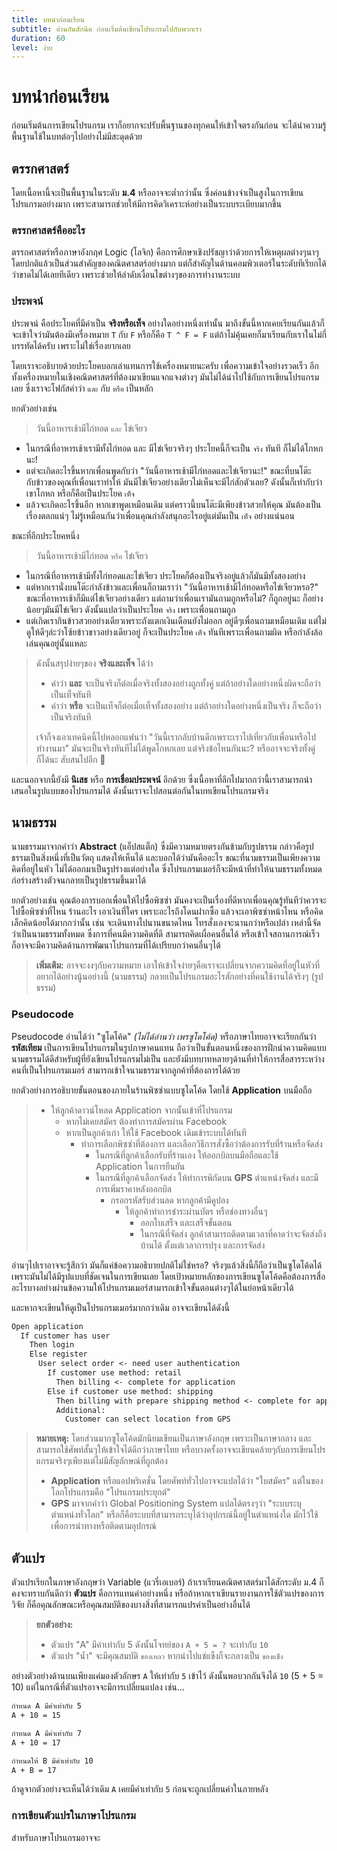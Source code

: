 ```yaml
---
title: บทนำก่อนเรียน
subtitle: อ่านกันสักนิด ก่อนเริ่มต้นเขียนโปรแกรมไปกับพวกเรา
duration: 60
level: ง่าย
---
```


# บทนำก่อนเรียน

ก่อนเริ่มต้นการเขียนโปรแกรม เราก็อยากจะปรับพื้นฐานของทุกคนให้เข้าใจตรงกันก่อน จะได้นำความรู้พื้นฐานใช้ในบทต่อๆไปอย่างไม่มีสะดุดด้วย

## ตรรกศาสตร์

โดยเนื้อหานี้จะเป็นพื้นฐานในระดับ **ม.4** หรืออาจจะต่ำกว่านั้น ซึ่งค่อนข้างจำเป็นสูงในการเขียนโปรแกรมอย่างมาก เพราะสามารถช่วยให้มีการคิดวิเคราะห์อย่างเป็นระบบระเบียบมากขึ้น

### ตรรกศาสตร์คืออะไร

ตรรกศาสตร์หรือภาษาอังกฤศ Logic (โลจิก) คือการศึกษาเชิงปรัชญาว่าด้วยการให้เหตุผลต่างๆนาๆ โดยปกติแล้วเป็นส่วนสำคัญของคณิตศาสตร์อย่างมาก แต่ก็สำคัญในด้านคอมพิวเตอร์ในระดับทีเรียกได้ว่าขาดไม่ได้เลยทีเดียว เพราะช่วยให้ลำดับเงื่อนไขต่างๆของการทำงานระบบ

### ประพจน์

ประพจน์ คือประโยคที่มีค่าเป็น **จริงหรือเท็จ** อย่างใดอย่างหนึ่งเท่านั้น มาถึงขั้นนี้หากเคยเรียนกันแล้วก็จะเข้าใจว่ามันต้องมีเครื่องหมาย `T` กับ `F` หรือก็คือ `T ^ F = F` แต่ถ้าไม่คุ้นเคยก็มาเรียนกับเราในไม่กี่บรรทัดได้ครับ เพราะไม่ใช่เรื่องยากเลย

โดยเราจะอธิบายด้วยประโยคบอกเล่าแทนการใช้เครื่องหมายนะครับ เพื่อความเข้าใจอย่างรวดเร็ว อีกทั้งเครื่องหมายในเชิงคณิตศาสตร์ที่ต้องมาเขียนแจกแจงต่างๆ มันไม่ได้นำไปใช้กับการเขียนโปรแกรมเลย ซึ่งเราจะโฟกัสคำว่า `และ` กับ `หรือ` เป็นหลัก

ยกตัวอย่างเช่น

> วันนี้อาหารเช้ามีไก่ทอด `และ` ไข่เจียว

- ในกรณีที่อาหารเช้าเรามีทั้งไก่ทอด และ มีไข่เจียวจริงๆ ประโยคนี้ก็จะเป็น `จริง` ทันที ก็ไม่ได้โกหกนะ!
- แต่จะเกิดอะไรขึ้นหากเพื่อนพูดกับว่า "วันนี้อาหารเช้ามีไก่ทอดและไข่เจียวนะ!" ขณะที่บนโต๊ะกับข้าวของคุณที่เพื่อนเราทำให้ มันมีไข่เจียวอย่างเดียวไม่เห็นจะมีไก่สักตัวเลย? ดังนั้นก็เท่ากับว่าเขาโกหก หรือก็คือเป็นประโยค `เท็จ`
- แล้วจะเกิดอะไรขึ้นอีก หากเขาพูดเหมือนเดิม แต่คราวนี้บนโต๊ะมีเพียงข้าวสวยให้คุณ มันต้องเป็นเรื่องตลกแน่ๆ ไม่รู้เหมือนกันว่าเพื่อนคุณกำลังสนุกอะไรอยู่แต่มันเป็น `เท็จ` อย่างแน่นอน

ขณะที่อีกประโยคหนึ่ง

> วันนี้อาหารเช้ามีไก่ทอด `หรือ` ไข่เจียว

- ในกรณีที่อาหารเช้ามีทั้งไก่ทอดและไข่เจียว ประโยคก็ต้องเป็นจริงอยู่แล้วก็มันมีทั้งสองอย่าง
- แต่หากเรานั่งบนโต๊ะกำลังข้าวและเพื่อนก็ถามเราว่า "วันนี้อาหารเช้ามีไก่ทอดหรือไข่เจียวหรอ?" ขณะที่อาหารเช้าก็มีแต่ไข่เจียวอย่างเดียว แต่ถามว่าเพื่อนเรามันถามถูกหรือไม่? ก็ถูกอยู่นะ ก็อย่างน้อยๆมันมีไข่เจียว ดังนั้นแปลว่าเป็นประโยค `จริง` เพราะเพื่อนถามถูก
- แต่เกิดเรากินข้าวสวยอย่างเดียวเพราะถังแตกเงินเดือนยังไม่ออก อยู่ดีๆเพื่อนถามเหมือนเดิม แต่ไม่ดูให้ดีๆล่ะว่าโซ้ยข้าวขาวอย่างเดียวอยู่ ก็จะเป็นประโยค `เท็จ` ทันทีเพราะเพื่อนถามผิด หรือกำลังล้อเล่นคุณอยู่นั้นแหละ

> ดังนั้นสรุปง่ายๆของ **จริงและเท็จ** ได้ว่า
> - คำว่า **และ** จะเป็นจริงก็ต่อเมื่อจริงทั้งสองอย่างถูกทั้งคู่ แต่ถ้าอย่างใดอย่างหนึ่งผิดจะถือว่าเป็นเท็จทันที
> - คำว่า **หรือ** จะเป็นเท็จก็ต่อเมื่อเท็จทั้งสองอย่าง แต่ถ้าอย่างใดอย่างหนึ่งเป็นจริง ก็จะถือว่าเป็นจริงทันที
>
> เจ้าก็จงเอาเทคนิคนี้ไปหลอกแฟนว่า "วันนี้เรากลับบ้านดึกเพราะเราไปเที่ยวกับเพื่อนหรือไปทำงานมา" มันจะเป็นจริงทันทีไม่ได้พูดโกหกเลย แต่จริงข้อไหนกันนะ? หรืออาจจะจริงทั้งคู่ก็ได้นะ สับสนไปอีก 🤣

และนอกจากนี้ยังมี **นิเสธ** หรือ **การเชื่อมประพจน์** อีกด้วย ซึ่งเนื้อหาที่ลึกไปมากกว่านี้เราสามารถนำเสนอในรูปแบบของโปรแกรมได้ ดังนั้นเราจะไปสอนต่อกันในบทเขียนโปรแกรมจริง

## นามธรรม

นามธรรมมาจากคำว่า **Abstract** (แอ็ปสแต็ก) ซึ่งมีความหมายตรงกันข้ามกับรูปธรรม กล่าวคือรูปธรรมเป็นสิ่งหนึ่งที่เป็นวัตถุ แสดงให้เห็นได้ และบอกได้ว่ามันคืออะไร ขณะที่นามธรรมเป็นเพียงความคิดที่อยู่ในหัว ไม่ได้ออกมาเป็นรูปร่างแต่อย่างใด ซึ่งโปรแกรมเมอร์ก็จะมีหน้าที่ทำให้นามธรรมทั้งหมด ก่อร่างสร้างตัวจนกลายเป็นรูปธรรมขึ้นมาได้

ยกตัวอย่างเช่น คุณต้องการบอกเพื่อนให้ไปซื้อพิซซ่า มันคงจะเป็นเรื่องที่ดีหากเพื่อนคุณรู้ทันทีว่าควรจะไปซื้อพิซซ่าที่ไหน ร้านอะไร เอาเงินที่ใคร เพราะอะไรถึงโดนฝากซื้อ แล้วจะเอาพิซซ่าหน้าไหน หรือคิดเล็กคิดน้อยได้มากกว่านั้น เช่น จะเดินทางไปนานขนาดไหน โทรสั่งเองจะนานกว่าหรือเปล่า เหล่านี้จัดว่าเป็นนามธรรมทั้งหมด ซึ่งการที่คนมีความคิดที่ดี สามารถคิดเผื่อคนอื่นได้ หรือเข้าใจสถานการณ์เร็ว ก็อาจจะมีความคิดด้านการพัฒนาโปรแกรมที่ได้เปรียบกว่าคนอื่นๆได้

> **เพิ่มเติม:** อาจจะงงๆกับความหมาย เอาให้เข้าใจง่ายๆคือเราจะเปลี่ยนจากความคิดที่อยู่ในหัวที่อยากได้อย่างนู้นอย่างนี้ (นามธรรม) กลายเป็นโปรแกรมอะไรสักอย่างที่คนใช้งานได้จริงๆ (รูปธรรม)

### Pseudocode

Pseudocode อ่านได้ว่า "ซูโดโค้ด" *(ไม่ได้อ่านว่า เพรซูโดโค้ด)* หรือภาษาไทยอาจจะเรียกกันว่า **รหัสเทียม** เป็นการเขียนโปรแกรมในรูปภาษาคนแทน ถือว่าเป็นขั้นตอนหนึ่งของการฝึกนำความคิดแบบนามธรรมได้ดีสำหรับผู้ที่ยังเขียนโปรแกรมไม่เป็น และยังมีบทบาทหลายๆด้านที่ทำให้การสื่อสารระหว่างคนที่เป็นโปรแกรมเมอร์ สามารถเข้าใจนามธรรมจากลูกค้าที่ต้องการได้ด้วย

ยกตัวอย่างการอธิบายขั้นตอนของภายในร้านพิซซ่าแบบซูโดโค้ด โดยใช้ **Application** บนมือถือ

> - ให้ลูกค้าดาวน์โหลด Application จากนั้นเข้าที่โปรแกรม
>   - หากไม่เคยสมัคร ต้องทำการสมัครผ่าน Facebook
>   - หากเป็นลูกค้าเก่า ให้ใช้ Facebook เดิมเข้าระบบได้ทันที
>     - ทำการเลือกพิซซ่าที่ต้องการ และเลือกวิธีการสั่งซื้อว่าต้องการรับที่ร้านหรือจัดส่ง
>       - ในกรณีที่ลูกค้าเลือกรับที่ร้านเอง ให้ออกบิลบนมือถือและใช้ Application ในการยืนยัน
>       - ในกรณีที่ลูกค้าเลือกจัดส่ง ให้ทำการพิกัดบน **GPS** ตำแหน่งจัดส่ง และมีการเพิ่มราคาหลังออกบิล
>         - กรอกรหัสรับส่วนลด หากลูกค้ามีคูปอง
>           - ให้ลูกค้าทำการชำระผ่านบัตร หรือช่องทางอื่นๆ
>             - ออกใบเสร็จ และเสร็จขั้นตอน
>             - ในกรณีที่จัดส่ง ลูกค้าสามารถติดตามเวลาที่คาดว่าจะจัดส่งถึงบ้านได้ ตั้งแต่เวลาการปรุง และการจัดส่ง

อ่านๆไปเราอาจจะรู้สึกว่า มันก็แค่ข้อความอธิบายปกติไม่ใช่หรอ? จริงๆแล้วสิ่งนี้ก็ถือว่าเป็นซูโดโค้ดได้ เพราะมันไม่ได้มีรูปแบบที่ชัดเจนในการเขียนเลย โดยเป้าหมายหลักของการเขียนซูโดโค้ดคือต้องการสื่ออะไรบางอย่างผ่านข้อความให้โปรแกรมเมอร์สามารถเข้าใจขั้นตอนต่างๆได้ในย่อหน้าเดียวได้

และหากจะเขียนให้ดูเป็นโปรแกรมเมอร์มากกว่าเดิม อาจจะเขียนได้ดังนี้

```markdown
Open application
  If customer has user
    Then login
    Else register
      User select order <- need user authentication
        If customer use method: retail
          Then billing <- complete for application
        Else if customer use method: shipping
          Then billing with prepare shipping method <- complete for application
          Additional:
            Customer can select location from GPS
```

> **หมายเหตุ:** โดยส่วนมากซูโดโค้ดมักนิยมเขียนเป็นภาษาอังกฤษ เพราะเป็นภาษากลาง และสามารถใช้ศัพท์สั้นๆให้เข้าใจได้ดีกว่าภาษาไทย หรือบางครั้งอาจจะเขียนคล้ายๆกับการเขียนโปรแกรมจริงๆเพียงแต่ไม่มีสัญลักษณ์ที่ถูกต้อง
>
> - **Application** หรือแอปพริเคชั่น โดยศัพท์ทั่วไปอาจจะแปลได้ว่า "ใบสมัคร" แต่ในของโลกโปรแกรมคือ "โปรแกรมประยุกต์"
> - **GPS** มาจากคำว่า Global Positioning System แปลได้ตรงๆว่า "ระบบระบุตำแหน่งทั่วโลก" หรือก็คือระบบที่สามารถระบุได้ว่าอุปกรณ์นี้อยู่ในตำแหน่งใด มักไว้ใช้เพื่อการนำทางหรือติดตามอุปกรณ์

## ตัวแปร

ตัวแปรเรียกในภาษาอังกฤษว่า Variable (แวรี่เอเบอร์) ถ้าเราเรียนคณิตศาสตร์มาได้สักระดับ ม.4 ก็คงจะทราบกันดีกว่า **ตัวแปร** คือการแทนค่าอย่างหนึ่ง หรือถ้าหากเราเขียนรายงานการใช้ตัวแปรของการวิจัย ก็คือคุณลักษณะหรือคุณสมบัติของบางสิ่งที่สามารถแปรค่าเป็นอย่างอื่นได้

> **ยกตัวอย่าง:**
> - ตัวแปร "A" มีค่าเท่ากับ 5 ดังนั้นโจทย์ของ `A + 5 = ?` จะเท่ากับ `10`
> - ตัวแปร "น้ำ" จะมีคุณสมบัติ `ของเหลว` หากนำไปแช่แข็งก็จะกลางเป็น `ของแข็ง`

อย่างตัวอย่างด้านบนเพียงแค่มองตัวอักษร `A` ให้เท่ากับ `5` เข้าไว้ ดังนั้นพอบวกกันจึงได้ `10` (5 + 5 = 10) แต่ในกรณีที่ตัวแปรอาจจะมีการเปลี่ยนแปลง เช่น...

```markdown
กำหนด A มีค่าเท่ากับ 5
A + 10 = 15

กำหนด A มีค่าเท่ากับ 7
A + 10 = 17

กำหนดให้ B มีค่าเท่ากับ 10
A + B = 17
```

ถ้าดูจากตัวอย่างจะเห็นได้ว่าเดิม `A` เคยมีค่าเท่ากับ `5` ก่อนจะถูกเปลี่ยนค่าในภายหลัง

### การเขียนตัวแปรในภาษาโปรแกรม

สำหรับภาษาโปรแกรมอาจจะ
